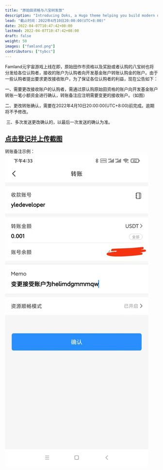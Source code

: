 ```yaml
---
title: "原始田资格与八宝树发放"
description: "Introducing Doks, a Hugo theme helping you build modern documentation websites that are secure, fast, and SEO-ready — by default."
lead: "截止时间：2022年4月10日20:00:00(UTC+8:00)"
date: 2022-04-07T10:47:42+08:00
lastmod: 2022-04-07T10:47:42+08:00
draft: false
weight: 50
images: ["famland.png"]
contributors: ["tybcc"]
---
```



​      Famland元宇宙游戏上线在即，原始田作市资格以及奖励或者认购的八宝树也将分发给各位认购者，接收的账户为认购者向开发基金账户转账认购金的账户。由于一些认购者提出要求更改接收账户，为了保证各位认购者的利益，现在公告如下：

​     一、需要更改接收账户的认购者，需通过原认购原始田资格的账户向开发基金账户转账一笔小额资金进行确认，转账备注应注明需要变更的接收账户。（如图）

​     二、更改转账确认，需要在2022年4月10日20:00:00(UTC+8:00)前完成。逾期将不予修改。

​     三、多次发送更改确认的，以最后一次发送的确认为准。


## [点击登记并上传截图](https://u0djmd49x2.jiandaoyun.com/f/624e5957bfba5100074b7bf9)

转账备注示例：
![lz01.jpg](lz01.jpg)
